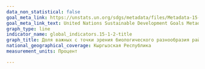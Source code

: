 ```yaml
---
data_non_statistical: false
goal_meta_link: https://unstats.un.org/sdgs/metadata/files/Metadata-15-01-02.pdf
goal_meta_link_text: United Nations Sustainable Development Goals Metadata (pdf 456kB)
graph_type: line
indicator_name: global_indicators.15-1-2-title
graph_title: Доля важных с точки зрения биологического разнообразия районов суши и пресноводных районов, находящихся под охраной
national_geographical_coverage: Кыргызская Республика
measurement_units: Процент

---
```

